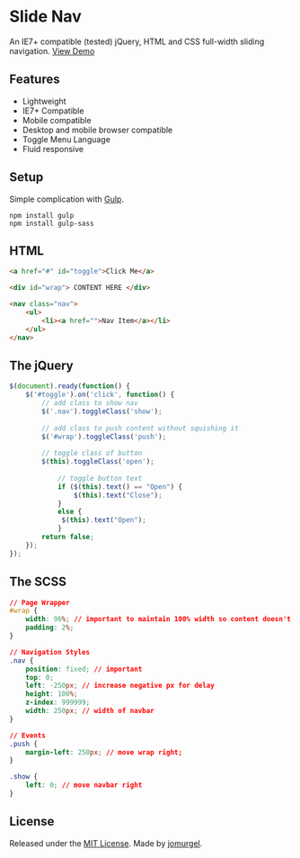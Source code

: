 # Slide Nav
An IE7+ compatible (tested) jQuery, HTML and CSS full-width sliding navigation.
[View Demo](http://www.jomurgel.com/demos/Sliding-Nav)

## Features
- Lightweight
- IE7+ Compatible
- Mobile compatible
- Desktop and mobile browser compatible
- Toggle Menu Language
- Fluid responsive

## Setup
Simple complication with [Gulp](http://gulpjs.com/).

```
npm install gulp
npm install gulp-sass
```

## HTML

```html
<a href="#" id="toggle">Click Me</a>

<div id="wrap"> CONTENT HERE </div>

<nav class="nav">
	<ul>
		<li><a href="">Nav Item</a></li>
	</ul>
</nav>
```

## The jQuery

```javascript
$(document).ready(function() {
	$('#toggle').on('click', function() {
	    // add class to show nav
	    $('.nav').toggleClass('show');
	    
	    // add class to push content without squishing it
		$('#wrap').toggleClass('push');
		
		// toggle class of button
		$(this).toggleClass('open');
		
			// toggle button text
			if ($(this).text() == "Open") {
	        	$(this).text("Close");
	        }
	        else {
	       	 $(this).text("Open");
	        }
	  	return false;
	});
});
```

## The SCSS

```css
// Page Wrapper
#wrap {
	width: 96%; // important to maintain 100% width so content doesn't squish
	padding: 2%;
}

// Navigation Styles
.nav {
    position: fixed; // important
    top: 0;
    left: -250px; // increase negative px for delay
    height: 100%;
    z-index: 999999;
    width: 250px; // width of navbar
}

// Events
.push {
	margin-left: 250px; // move wrap right;
}

.show {
	left: 0; // move navbar right
}
```
	
## License
Released under the [MIT License](LICENSE).  Made by [jomurgel](https://github.com/jomurgel).